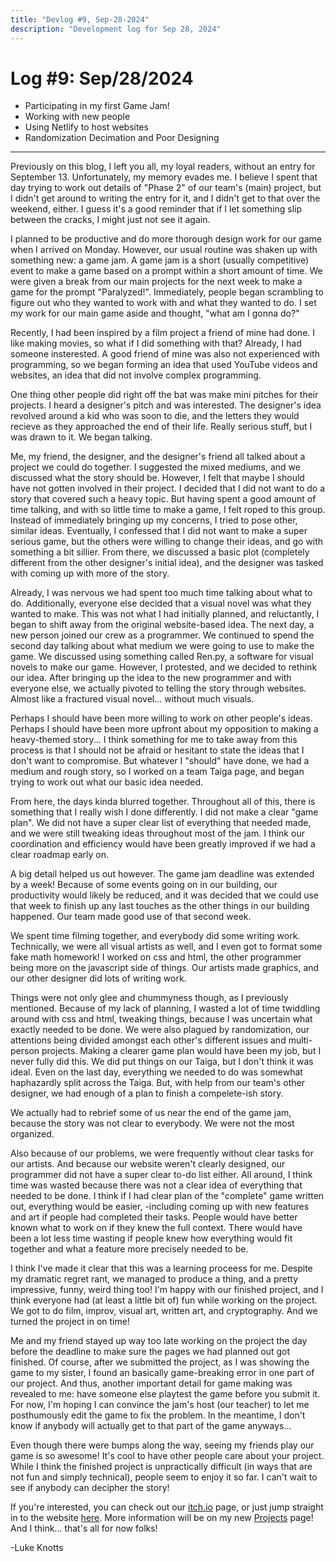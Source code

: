 ```yaml
---
title: "Devlog #9, Sep-28-2024"
description: "Development log for Sep 28, 2024"
---
```


# Log <span class="date">#</span>9: <span class="date">Sep/28/2024</span>

<ul>
<li class="summary">Participating in my first Game Jam!</li>
<li class="summary">Working with new people</li>
<li class="summary">Using Netlify to host websites</li>
<li class="summary">Randomization Decimation and Poor Designing</li>
</ul>

---

Previously on this blog, I left you all, my loyal readers, without an entry for September 13. Unfortunately, my memory evades me. I believe I spent that day trying to work out details of "Phase 2" of our team's (main) project, but I didn't get around to writing the entry for it, and I didn't get to that over the weekend, either. I guess it's a good reminder that if I let something slip between the cracks, I might just not see it again.

I planned to be productive and do more thorough design work for our game when I arrived on Monday. However, our usual routine was shaken up with something new: a game jam. A game jam is a short (usually competitive) event to make a game based on a prompt within a short amount of time. We were given a break from our main projects for the next week to make a game for the prompt "Paralyzed!". Immediately, people began scrambling to figure out who they wanted to work with and what they wanted to do. I set my work for our main game aside and thought, "what am I gonna do?"

Recently, I had been inspired by a film project a friend of mine had done. I like making movies, so what if I did something with that? Already, I had someone insterested. A good friend of mine was also not experienced with programming, so we began forming an idea that used YouTube videos and websites, an idea that did not involve complex programming.

One thing other people did right off the bat was make mini pitches for their projects. I heard a designer's pitch and was interested. The designer's idea revolved around a kid who was soon to die, and the letters they would recieve as they approached the end of their life. Really serious stuff, but I was drawn to it. We began talking.

Me, my friend, the designer, and the designer's friend all talked about a project we could do together. I suggested the mixed mediums, and we discussed what the story should be. However, I felt that maybe I should have not gotten involved in their project. I decided that I did not want to do a story that covered such a heavy topic. But having spent a good amount of time talking, and with so little time to make a game, I felt roped to this group. Instead of immediately bringing up my concerns, I tried to pose other, similar ideas. Eventually, I confessed that I did not want to make a super serious game, but the others were willing to change their ideas, and go with something a bit sillier. From there, we discussed a basic plot (completely different from the other designer's initial idea), and the designer was tasked with coming up with more of the story.

Already, I was nervous we had spent too much time talking about what to do. Additionally, everyone else decided that a visual novel was what they wanted to make. This was not what I had initially planned, and reluctantly, I began to shift away from the original website-based idea. The next day, a new person joined our crew as a programmer. We continued to spend the second day talking about what medium we were going to use to make the game. We discussed using something called Ren.py, a software for visual novels to make our game. However, I protested, and we decided to rethink our idea. After bringing up the idea to the new programmer and with everyone else, we actually pivoted to telling the story through websites. Almost like a fractured visual novel... without much visuals.

Perhaps I should have been more willing to work on other people's ideas. Perhaps I should have been more upfront about my opposition to making a heavy-themed story... I think something for me to take away from this process is that I should not be afraid or hesitant to state the ideas that I don't want to compromise. But whatever I "should" have done, we had a medium and rough story, so I worked on a team Taiga page, and began trying to work out what our basic idea needed.

From here, the days kinda blurred together. Throughout all of this, there is something that I really wish I done differently. I did not make a clear "game plan". We did not have a super clear list of everything that needed made, and we were still tweaking ideas throughout most of the jam. I think our coordination and efficiency would have been greatly improved if we had a clear roadmap early on.

A big detail helped us out however. The game jam deadline was extended by a week! Because of some events going on in our building, our productivity would likely be reduced, and it was decided that we could use that week to finish up any last touches as the other things in our building happened. Our team made good use of that second week.

We spent time filming together, and everybody did some writing work. Technically, we were all visual artists as well, and I even got to format some fake math homework! I worked on css and html, the other programmer being more on the javascript side of things. Our artists made graphics, and our other designer did lots of writing work.

Things were not only glee and chummyness though, as I previously mentioned. Because of my lack of planning, I wasted a lot of time twiddling around with css and html, tweaking things, because I was uncertain what exactly needed to be done. We were also plagued by randomization, our attentions being divided amongst each other's different issues and multi-person projects. Making a clearer game plan would have been my job, but I never fully did this. We did put things on our Taiga, but I don't think it was ideal. Even on the last day, everything we needed to do was somewhat haphazardly split across the Taiga. But, with help from our team's other designer, we had enough of a plan to finish a compelete-ish story.

We actually had to rebrief some of us near the end of the game jam, because the story was not clear to everybody. We were not the most organized.

Also because of our problems, we were frequently without clear tasks for our artists. And because our website weren't clearly designed, our programmer did not have a super clear to-do list either. All around, I think time was wasted because there was not a clear idea of everything that needed to be done. I think if I had clear plan of the "complete" game written out, everything would be easier, -including coming up with new features and art if people had completed their tasks. People would have better known what to work on if they knew the full context. There would have been a lot less time wasting if people knew how everything would fit together and what a feature more precisely needed to be.

I think I've made it clear that this was a learning proceess for me. Despite my dramatic regret rant, we managed to produce a thing, and a pretty impressive, funny, weird thing too! I'm happy with our finished project, and I think everyone had (at least a little bit of) fun while working on the project. We got to do film, improv, visual art, written art, and cryptography. And we turned the project in on time!

Me and my friend stayed up way too late working on the project the day before the deadline to make sure the pages we had planned out got finished. Of course, after we submitted the project, as I was showing the game to my sister, I found an basically game-breaking error in one part of our project. And thus, another important detail for game making was revealed to me: have someone else playtest the game before you submit it. For now, I'm hoping I can convince the jam's host (our teacher) to let me posthumously edit the game to fix the problem. In the meantime, I don't know if anybody will actually get to that part of the game anyways...

Even though there were bumps along the way, seeing my friends play our game is so awesome! It's cool to have other people care about your project. While I think the finished project is unpractically difficult (in ways that are not fun and simply technical), people seem to enjoy it so far. I can't wait to see if anybody can decipher the story!

If you're interested, you can check out our <a class="inline-link" href="https://rollsroyce21.itch.io/the-occulinary-club">itch.io</a> page, or just jump straight in to the website <a class="inline-link" href="https://main--fabulous-sunflower-3e8bef.netlify.app">here</a>. More information will be on my new <a class="inline-link" href="../projects">Projects</a> page! And I think... that's all for now folks!

<p class="signature">-Luke Knotts</p>
